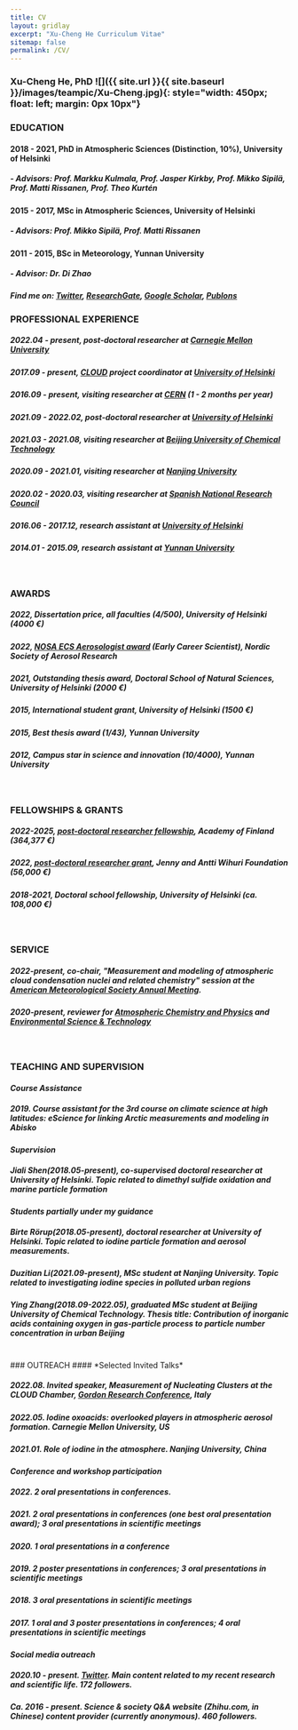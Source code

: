 ```yaml
---
title: CV 
layout: gridlay 
excerpt: "Xu-Cheng He Curriculum Vitae"
sitemap: false
permalink: /CV/
---
```

### Xu-Cheng He, PhD ![]({{ site.url }}{{ site.baseurl }}/images/teampic/Xu-Cheng.jpg){: style="width: 450px; float: left; margin: 0px 10px"}
### EDUCATION 

#### 2018 - 2021, PhD in Atmospheric Sciences (Distinction, 10%), University of Helsinki
#####  - Advisors: Prof. Markku Kulmala, Prof. Jasper Kirkby, Prof. Mikko Sipilä, Prof. Matti Rissanen, Prof. Theo Kurtén

#### 2015 - 2017, MSc in Atmospheric Sciences, University of Helsinki 
##### - Advisors: Prof. Mikko Sipilä, Prof. Matti Rissanen 

#### 2011 - 2015, BSc in Meteorology, Yunnan University
##### - Advisor: Dr. Di Zhao

##### Find me on: [Twitter](https://twitter.com/XuChengLanceHe1), [ResearchGate](https://www.researchgate.net/profile/Xu-Cheng-He), [Google Scholar](https://scholar.google.com/citations?user=KrbWsdUAAAAJ&hl=en), [Publons](https://publons.com/researcher/4586969/xu-cheng-he/)
### PROFESSIONAL EXPERIENCE

##### 2022.04 - **present**, post-doctoral researcher at [Carnegie Mellon University](https://www.cmu.edu)
##### 2017.09 - **present**, [CLOUD](https://home.cern/science/experiments/cloud) project coordinator at [University of Helsinki](https://www.helsinki.fi/en) 
##### 2016.09 - **present**, visiting researcher at [CERN](https://home.cern) (1 - 2 months per year) 
##### 2021.09 - 2022.02, post-doctoral researcher at [University of Helsinki](https://www.helsinki.fi/en)
##### 2021.03 - 2021.08, visiting researcher at [Beijing University of Chemical Technology](https://www.buct.edu.cn/main.htm)
##### 2020.09 - 2021.01, visiting researcher at [Nanjing University](https://www.nju.edu.cn/en/main.psp)
##### 2020.02 - 2020.03, visiting researcher at [Spanish National Research Council](https://www.csic.es/en/csic)
##### 2016.06 - 2017.12, research assistant at [University of Helsinki](https://www.helsinki.fi/en)
##### 2014.01 - 2015.09, research assistant at [Yunnan University](http://english.ynu.edu.cn)

<br/>

### AWARDS

##### 2022, Dissertation price, all faculties (4/500), University of Helsinki (4000 €)
##### 2022, [NOSA ECS Aerosologist award](https://mailchi.mp/3e749816d515/nosa-newsletter-8?e=2136630d73) (Early Career Scientist), Nordic Society of Aerosol Research
##### 2021, Outstanding thesis award, Doctoral School of Natural Sciences, University of Helsinki (2000 €)
##### 2015, International student grant, University of Helsinki (1500 €)
##### 2015, Best thesis award (1/43), Yunnan University 
##### 2012, Campus star in science and innovation (10/4000), Yunnan University 

<br/>

### FELLOWSHIPS & GRANTS 

##### 2022-2025, [post-doctoral researcher fellowship](https://www.aka.fi/en/about-us/whats-new/press-releases/2022/new-academy-of-finland-postdoctoral-researchers-selected-in-natural-sciences-and-engineering-research/), Academy of Finland (364,377 €)
##### 2022, [post-doctoral researcher grant](https://postdocpooli.fi/the-results-from-the-pools-application-round-31-new-grants/), Jenny and Antti Wihuri Foundation (56,000 €)
##### 2018-2021, Doctoral school fellowship, University of Helsinki (ca. 108,000 €)

<br/>

### SERVICE 

##### 2022-**present**, **co-chair**, "Measurement and modeling of atmospheric cloud condensation nuclei and related chemistry" session at the [American Meteorological Society Annual Meeting](https://annual.ametsoc.org/).
##### 2020-**present**, **reviewer** for [Atmospheric Chemistry and Physics](https://acp.copernicus.org) and [Environmental Science & Technology](https://pubs.acs.org/journal/esthag)

<br/>

### TEACHING AND SUPERVISION 
#### *Course Assistance*
##### 2019. Course assistant for the 3rd course on climate science at high latitudes: eScience for linking Arctic measurements and modeling in Abisko
#### *Supervision*
##### **Jiali Shen(2018.05-present)**, **co-supervised** doctoral researcher at University of Helsinki. Topic related to dimethyl sulfide oxidation and marine particle formation
#### *Students partially under my guidance*
##### **Birte Rörup(2018.05-present)**, doctoral researcher at University of Helsinki. Topic related to iodine particle formation and aerosol measurements. 
##### **Duzitian Li(2021.09-present)**, MSc student at Nanjing University. Topic related to investigating iodine species in polluted urban regions
##### **Ying Zhang(2018.09-2022.05)**, graduated MSc student at Beijing University of Chemical Technology. Thesis title: Contribution of inorganic acids containing oxygen in gas-particle process to particle number concentration in urban Beijing 

<br/>
### OUTREACH
#### *Selected Invited Talks*

##### 2022.08. **Invited speaker**, Measurement of Nucleating Clusters at the CLOUD Chamber, [Gordon Research Conference](https://www.grc.org/molecular-and-ionic-clusters-conference/2022/), Italy

##### 2022.05. Iodine oxoacids: overlooked players in atmospheric aerosol formation. Carnegie Mellon University, US

##### 2021.01. Role of iodine in the atmosphere. Nanjing University, China

#### *Conference and workshop participation*

##### 2022. 2 oral presentations in conferences.

##### 2021. 2 oral presentations in conferences (one best oral presentation award); 3 oral presentations in scientific meetings

##### 2020. 1 oral presentations in a conference
    
##### 2019. 2 poster presentations in conferences; 3 oral presentations in scientific meetings
    
##### 2018. 3 oral presentations in scientific meetings
    
##### 2017. 1 oral and 3 poster presentations in conferences; 4 oral presentations in scientific meetings

#### *Social media outreach*

##### 2020.10 - **present**. [Twitter](https://twitter.com/XuChengLanceHe1). Main content related to my recent research and scientific life. 172 followers.

##### Ca. 2016 - **present**. Science & society Q&A website (Zhihu.com, in Chinese) content provider (currently anonymous). 460 followers. 
